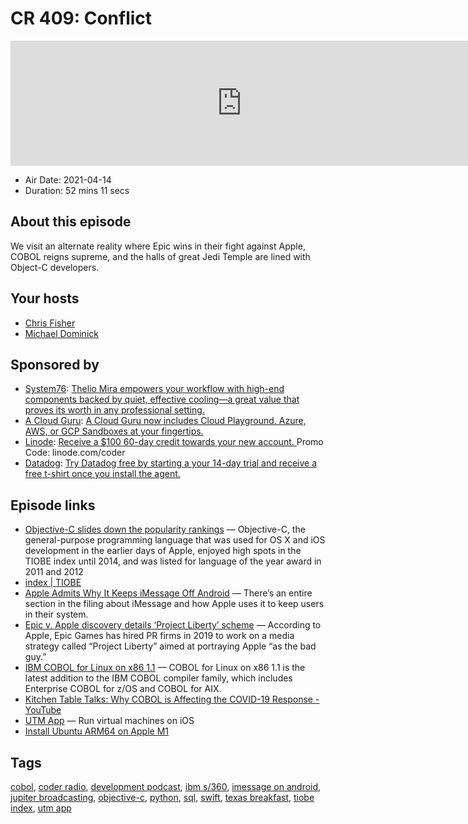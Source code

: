 # CR 409: Conflict

<iframe src="https://player.fireside.fm/v2/MLf2ZzhC+NVvcwDVW?theme=dark" width="740" height="200" frameborder="0" scrolling="no"></iframe>

* Air Date: 2021-04-14
* Duration: 52 mins 11 secs

## About this episode

We visit an alternate reality where Epic wins in their fight against Apple, COBOL reigns supreme, and the halls of great Jedi Temple are lined with Object-C developers.

## Your hosts
* [Chris Fisher](https://coder.show/hosts/chrislas)
* [Michael Dominick](https://coder.show/hosts/michael)

## Sponsored by

  * [System76](https://system76.com/desktops/thelio-mira): [Thelio Mira empowers your workflow with high-end components backed by quiet, effective cooling—a great value that proves its worth in any professional setting.](https://system76.com/desktops/thelio-mira)
  * [A Cloud Guru](https://acloudguru.com): [A Cloud Guru now includes Cloud Playground. Azure, AWS, or GCP Sandboxes at your fingertips.](https://acloudguru.com)
  * [Linode](https://linode.com/coder): [Receive a $100 60-day credit towards your new account. ](https://linode.com/coder) Promo Code: linode.com/coder
  * [Datadog](http://datadog.com/coderradio): [Try Datadog free by starting a your 14-day trial and receive a free t-shirt once you install the agent.](http://datadog.com/coderradio)



## Episode links

  * [Objective-C slides down the popularity rankings](https://www.techrepublic.com/article/programming-languages-objective-c-slides-down-the-popularity-rankings/ "Objective-C slides down the popularity rankings") — Objective-C, the general-purpose programming language that was used for OS X and iOS development in the earlier days of Apple, enjoyed high spots in the TIOBE index until 2014, and was listed for language of the year award in 2011 and 2012
  * [index | TIOBE ](https://www.tiobe.com/tiobe-index/ "index | TIOBE ")
  * [Apple Admits Why It Keeps iMessage Off Android](https://www.droid-life.com/2021/04/08/apple-android-imessage-lock-in "Apple Admits Why It Keeps iMessage Off Android") — There’s an entire section in the filing about iMessage and how Apple uses it to keep users in their system. 
  * [Epic v. Apple discovery details ‘Project Liberty’ scheme](https://9to5mac.com/2021/04/08/epic-games-apple-discovery-details-project-liberty-scheme-to-skirt-app-store-with-fortnite/ "Epic v. Apple discovery details ‘Project Liberty’ scheme") — According to Apple, Epic Games has hired PR firms in 2019 to work on a media strategy called “Project Liberty” aimed at portraying Apple “as the bad guy.”
  * [IBM COBOL for Linux on x86 1.1](https://www-01.ibm.com/common/ssi/ShowDoc.wss?docURL=/common/ssi/rep_ca/9/872/ENUSAP21-0019/index.html&request_locale=en "IBM COBOL for Linux on x86 1.1") — COBOL for Linux on x86 1.1 is the latest addition to the IBM COBOL compiler family, which includes Enterprise COBOL for z/OS and COBOL for AIX.
  * [Kitchen Table Talks: Why COBOL is Affecting the COVID-19 Response - YouTube](https://www.youtube.com/watch?v=wIBPaaM4SkI "Kitchen Table Talks: Why COBOL is Affecting the COVID-19 Response - YouTube")
  * [UTM App](https://getutm.app/ "UTM App") — Run virtual machines on iOS
  * [Install Ubuntu ARM64 on Apple M1](https://github.com/utmapp/UTM/wiki/Install%20Ubuntu%20ARM64%20on%20Apple%20M1 "Install Ubuntu ARM64 on Apple M1")



## Tags

[cobol](https://coder.show/tags/cobol), [coder radio](https://coder.show/tags/coder%20radio), [development podcast](https://coder.show/tags/development%20podcast), [ibm s/360](https://coder.show/tags/ibm%20s%2F360), [imessage on android](https://coder.show/tags/imessage%20on%20android), [jupiter broadcasting](https://coder.show/tags/jupiter%20broadcasting), [objective-c](https://coder.show/tags/objective-c), [python](https://coder.show/tags/python), [sql](https://coder.show/tags/sql), [swift](https://coder.show/tags/swift), [texas breakfast](https://coder.show/tags/texas%20breakfast), [tiobe index](https://coder.show/tags/tiobe%20index), [utm app](https://coder.show/tags/utm%20app)
